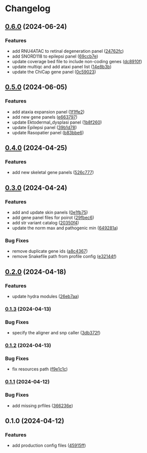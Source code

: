 # Changelog

## [0.6.0](https://www.github.com/clinical-genomics-uppsala/poirot_config/compare/v0.5.0...v0.6.0) (2024-06-24)


### Features

* add RNU4ATAC to retinal degeneration panel ([24762fc](https://www.github.com/clinical-genomics-uppsala/poirot_config/commit/24762fcee106d6b52f1f5a71cc5c50b19030077c))
* add SNORD118 to epilepsi panel ([69ccb7e](https://www.github.com/clinical-genomics-uppsala/poirot_config/commit/69ccb7e6ce1e752de88575306ae0f442bce007fd))
* update coverage bed file to include non-coding genes ([dc8910f](https://www.github.com/clinical-genomics-uppsala/poirot_config/commit/dc8910fba1f716276606ee2b2d9d57d15e1f6722))
* update multiqc and add ataxi panel list ([14e8b3b](https://www.github.com/clinical-genomics-uppsala/poirot_config/commit/14e8b3b53a8631370f966b3b0b8c52420520c90b))
* update the ChiCap gene panel ([0c59023](https://www.github.com/clinical-genomics-uppsala/poirot_config/commit/0c59023e93951ed72a3f8d93d5d8d97dfc628bef))

## [0.5.0](https://www.github.com/clinical-genomics-uppsala/poirot_config/compare/v0.4.0...v0.5.0) (2024-06-05)


### Features

* add ataxia expansion panel ([1f1ffe2](https://www.github.com/clinical-genomics-uppsala/poirot_config/commit/1f1ffe2d3e20c1ab0590c516ac95af200a72dcfd))
* add new gene panels ([e663797](https://www.github.com/clinical-genomics-uppsala/poirot_config/commit/e6637974d325bb0b17903804f00529d841409158))
* update Ektodermal_dysplasi panel ([1b8f260](https://www.github.com/clinical-genomics-uppsala/poirot_config/commit/1b8f2608619fcccf8b4c0eedd3b6be6d92f4559c))
* update Epilepsi panel ([39b1d78](https://www.github.com/clinical-genomics-uppsala/poirot_config/commit/39b1d7819b6b389200baa3a1502889763cc15e8a))
* update Rasopatier panel ([b83bbe6](https://www.github.com/clinical-genomics-uppsala/poirot_config/commit/b83bbe61951708295a0e062fbbd8920188d5f247))

## [0.4.0](https://www.github.com/clinical-genomics-uppsala/poirot_config/compare/v0.3.0...v0.4.0) (2024-04-25)


### Features

* add new skeletal gene panels ([526c777](https://www.github.com/clinical-genomics-uppsala/poirot_config/commit/526c777da5ec87447da7b3e91660b83f0e1f798c))

## [0.3.0](https://www.github.com/clinical-genomics-uppsala/poirot_config/compare/v0.2.0...v0.3.0) (2024-04-24)


### Features

* add and update skin panels ([0e1fb75](https://www.github.com/clinical-genomics-uppsala/poirot_config/commit/0e1fb75353c19db51d102a1943c6ebfe59a9cd44))
* add gene panel files for poirot ([29fbec6](https://www.github.com/clinical-genomics-uppsala/poirot_config/commit/29fbec65d6bc88489d4271598680f3abbf7f9cc8))
* add str variant catalog ([20350f4](https://www.github.com/clinical-genomics-uppsala/poirot_config/commit/20350f4e43747cbba35924ec126710df2240d93f))
* update the norm max and pathogenic min ([649281a](https://www.github.com/clinical-genomics-uppsala/poirot_config/commit/649281aadb532708059cae4a69f84443d4c7d820))


### Bug Fixes

* remove duplicate gene ids ([a8c4367](https://www.github.com/clinical-genomics-uppsala/poirot_config/commit/a8c43671bdc5df580d59ca4269ed755ecf58a421))
* remove Snakefile path from profile config ([e32144f](https://www.github.com/clinical-genomics-uppsala/poirot_config/commit/e32144f48fd7d33ef239dcc789b68cba97d81bbe))

## [0.2.0](https://www.github.com/clinical-genomics-uppsala/poirot_config/compare/v0.1.3...v0.2.0) (2024-04-18)


### Features

* update hydra modules ([26eb7aa](https://www.github.com/clinical-genomics-uppsala/poirot_config/commit/26eb7aaf2076e51d5cf7fcc9e8a240c5f3cdb09a))

### [0.1.3](https://www.github.com/clinical-genomics-uppsala/poirot_config/compare/v0.1.2...v0.1.3) (2024-04-13)


### Bug Fixes

* specify the aligner and snp caller ([3db372f](https://www.github.com/clinical-genomics-uppsala/poirot_config/commit/3db372fd030e8655b82ecd160ac24679c580f7a8))

### [0.1.2](https://www.github.com/clinical-genomics-uppsala/poirot_config/compare/v0.1.1...v0.1.2) (2024-04-13)


### Bug Fixes

* fix resources path ([f9e1c1c](https://www.github.com/clinical-genomics-uppsala/poirot_config/commit/f9e1c1cb8931fa87cc397522a79e457c38590281))

### [0.1.1](https://www.github.com/clinical-genomics-uppsala/poirot_config/compare/v0.1.0...v0.1.1) (2024-04-12)


### Bug Fixes

* add missing prfiles ([366236e](https://www.github.com/clinical-genomics-uppsala/poirot_config/commit/366236edec2cb0f8cb97b840fcc8345f113f806b))

## 0.1.0 (2024-04-12)


### Features

* add production config files ([45915ff](https://www.github.com/clinical-genomics-uppsala/poirot_config/commit/45915ffd7f1fffb750c61041395770948dbaafe2))
